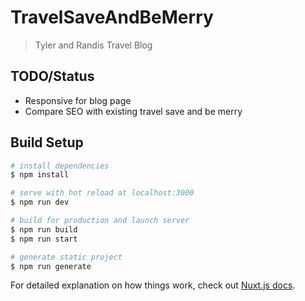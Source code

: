 # TravelSaveAndBeMerry

> Tyler and Randis Travel Blog


## TODO/Status
- Responsive for blog page
- Compare SEO with existing travel save and be merry

## Build Setup

```bash
# install dependencies
$ npm install

# serve with hot reload at localhost:3000
$ npm run dev

# build for production and launch server
$ npm run build
$ npm run start

# generate static project
$ npm run generate
```

For detailed explanation on how things work, check out [Nuxt.js docs](https://nuxtjs.org).
